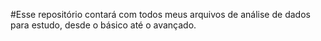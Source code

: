 #Esse repositório contará com todos meus arquivos de análise de dados para estudo, desde o básico até o avançado.

